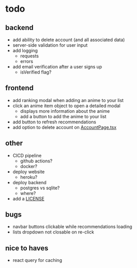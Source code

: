 # todo

## backend

- add ability to delete account (and all associated data)
- server-side validation for user input
- add logging
  - requests
  - errors
- add email verification after a user signs up
  - isVerified flag?

## frontend

- add ranking modal when adding an anime to your list
- click an anime item object to open a detailed modal
  - displays more information about the anime
  - add a button to add the anime to your list
- add button to refresh recommendations
- add option to delete account on [AccountPage.tsx](frontend/components/AccountPage.tsx)

## other

- CICD pipeline
  - github actions?
  - docker?
- deploy website
  - heroku?
- deploy backend
  - postgres vs sqlite?
  - where?
- add a [LICENSE](LICENSE)

## bugs

- navbar buttons clickable while recommendations loading
- lists dropdown not closable on re-click

## nice to haves

- react query for caching

